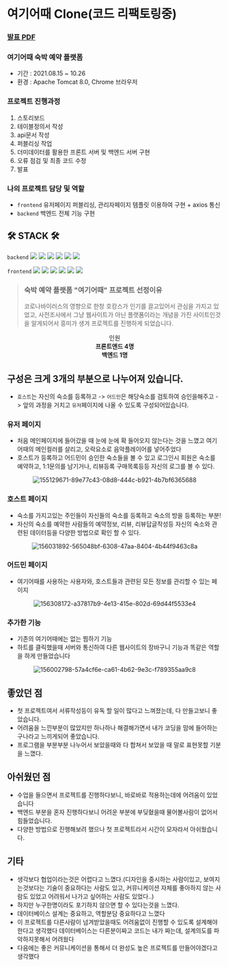 # 여기어때 Clone(코드 리팩토링중)
### [발표 PDF](https://github.com/top-hoon/Yanolza-Clone/blob/master/3%EC%A1%B0%20%EC%B5%9C%EC%A2%85%EB%B0%9C%ED%91%9C%20.pdf) 

### 여기어때 숙박 예약 플랫폼
 - 기간 : 2021.08.15 ~ 10.26 
 - 환경 : Apache Tomcat 8.0, Chrome 브라우저

### 프로젝트 진행과정
 1. 스토리보드
 2. 테이블정의서 작성
 3. api문서 작성
 4. 퍼블리싱 작업
 5. 더미데이터를 활용한 프론트 서버 및 백엔드 서버 구현
 6. 오류 점검 및 최종 코드 수정
 7. 발표


### 나의 프로젝트 담당 및 역할
 - `frontend` 유저페이지 퍼블리싱, 관리자페이지 템플릿 이용하여 구현 + axios 통신
 - `backend` 백엔드 전체 기능 구현


## 🛠 STACK 🛠
`backend`  <img src="https://img.shields.io/badge/JAVA-007396?style=for-the-badge&logo=java&logoColor=white">
 <img src="https://img.shields.io/badge/Oracle-F80000?style=for-the-badge&logo=oracle&logoColor=white">
 <img src="https://img.shields.io/badge/Spring Boot-6DB33F?style=for-the-badge&logo=spring boot&logoColor=white">
 <img src="https://img.shields.io/badge/JPA-6DB33F.svg?style=for-the-badge&logo=spring-boot&logoColor=black"/>
 <img src="https://img.shields.io/badge/Spring Security-6DB33F.svg?style=for-the-badge&logo=spring-security&logoColor=white"/>
 <img src="https://img.shields.io/badge/Postman-FF6C37?style=for-the-badge&logo=Postman&logoColor=black">
 
`frontend`
 <img src="https://img.shields.io/badge/javascript-F7DF1E?style=for-the-badge&logo=javascript&logoColor=black">
 <img src="https://img.shields.io/badge/HTML-E34F26?style=for-the-badge&logo=html5&logoColor=white">
 <img src="https://img.shields.io/badge/CSS-1572B6?style=for-the-badge&logo=css3&logoColor=white">
 <img src="https://img.shields.io/badge/jQuery-0769AD?style=for-the-badge&logo=jquery&logoColor=white">
 <img src="https://img.shields.io/badge/Thymeleaf-005F0F?style=for-the-badge&logo=thymeleaf&logoColor=white">
 <img src="https://img.shields.io/badge/axios-512BD4?style=for-the-badge&logo=axios&logoColor=white">

 
> **<h3>숙박 예약 플랫폼 "여기어때" 프로젝트 선정이유</h3>**
코로나바이러스의 영향으로 한창 호캉스가 인기를 끌고있어서 관심을 가지고 있었고, 
사전조사에서 그냥 웹사이트가 아닌 플랫폼이라는 개념을 가진 사이트인것을 알게되어서 흥미가 생겨 프로젝트를 진행하게 되었습니다.


<div align=center>
  <div>인원</div>
 <strong>프론트엔드 4명</strong><br>
 <strong>백엔드 1명</strong><br>
</div>

## 구성은 크게 3개의 부분으로 나누어져 있습니다.
 - `호스트`는 자신의 숙소를 등록하고 -> `어드민`은 해당숙소를 검토하여 승인을해주고 -> 앞의 과정을 거치고 `유저`페이지에 나올 수 있도록 구성되어있습니다.

### 유저 페이지
 
 - 처음 메인페이지에 들어갔을 때 눈에 눈에 확 들어오지 않는다는 것을 느꼈고 여기어때의 메인컬러를 살리고, 오락요소로 음악플레이어를 넣어주었다
 - 호스트가 등록하고 어드민이 승인한 숙소들을 볼 수 있고 로그인시 회원은 숙소를 예약하고, 1:1문의를 남기거나, 리뷰등록 구매목록등등 자신의 로그를 볼 수 있다.
 
<div align=center>
  
![155129671-89e77c43-08d8-444c-b921-4b7bf6365688](https://user-images.githubusercontent.com/79463595/159833451-aa860a7e-53f7-46ae-b773-d0a3700c02c9.gif)
  
</div>


 
 ### 호스트 페이지
 - 숙소를 가지고있는 주인들이 자신들의 숙소를 등록하고 숙소의 방을 등록하는 부분! 
 - 자신의 숙소를 예약한 사람들의 예약정보, 리뷰, 리뷰답글작성등 자신의 숙소와 관련된 데이터등을 다양한 방법으로 확인 할 수 있다.

 <div align= center>
 
![156031892-565048bf-6308-47aa-8404-4b44f9463c8a](https://user-images.githubusercontent.com/79463595/159833778-03b23b01-09bc-4a2a-b981-d108e57b5d8b.gif)
 
  </div>
  
 ### 어드민 페이지
 - 여기어때를 사용하는 사용자와, 호스트들과 관련된 모든 정보를 관리할 수 있는 페이지

 <div align= center>
 
![156308172-a37817b9-4e13-415e-802d-69d44f5533e4](https://user-images.githubusercontent.com/79463595/159833820-ae2da67f-a65e-494e-b4b4-d8ae2ec4f9a3.gif)

 </div>
 
 ### 추가한 기능
- 기존의 여기어때에는 없는 찜하기 기능
- 하트를 클릭했을때 서버와 통신하여 다른 웹사이트의 장바구니 기능과 똑같은 역할을 하게 만들었습니다

<div align= center>
 
![156002798-57a4cf6e-ca61-4b62-9e3c-f789355aa9c8](https://user-images.githubusercontent.com/79463595/159833864-16228673-5d84-42d2-92d8-d3d951235b6a.gif)

 </div>
 
## 좋았던 점
 - 첫 프로젝트여서 서류작성등이 유독 할 일이 많다고 느껴졌는데, 다 만들고보니 좋았습니다.
 - 어려움을 느낀부분이 많았지만 하나하나 해결해가면서 내가 코딩을 맘에 들어하는구나라고 느끼게되어 좋았습니다.
 - 프로그램을 부분부분 나누어서 보았을때와 다 합쳐서 보았을 때 말로 표현못할 기분을 느꼈다.
 
## 아쉬웠던 점
 - 수업을 들으면서 프로젝트를 진행하다보니, 바로바로 적용하는데에 어려움이 있었습니다
 - 백엔드 부분을 혼자 진행하다보니 어려운 부분에 부딪혔을때 물어볼사람이 없어서 힘들었습니다.
 - 다양한 방법으로 진행해보려 했으나 첫 프로젝트라서 시간이 모자라서 아쉬웠습니다.
 
## 기타
 - 생각보다 협업이라는것은 어렵다고 느꼈다.(디자인을 중시하는 사람이있고, 보여지는것보다는 기술이 중요하다는 사람도 있고, 커뮤니케이션 자체를 좋아하지 않는 사람도 있었고 어려워서 나가고 싶어하는 사람도 있었다..)
 - 하지만 누구한명이라도 포기하지 않으면 할 수 있다는것을 느꼈다.
 - 데이터베이스 설계는 중요하고, 역할분담 중요하다고 느꼈다
 - 이 프로젝트를 다른사람이 넘겨받았을때도 어려움없이 진행할 수 있도록 설계해야한다고 생각했다 데이터베이스는 다른분이짜고 코드는 내가 짜는데, 설계의도를 파악하지못해서 어려웠다 
 - 다음에는 좋은 커뮤니케이션을 통해서  더 완성도 높은 프로젝트를 만들어야겠다고 생각했다
<div align= center>
 </div>
